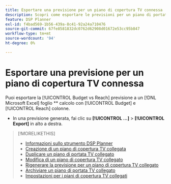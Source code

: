 ```yaml
---
title: Esportare una previsione per un piano di copertura TV connessa
description: Scopri come esportare le previsioni per un piano di portata TV collegato.
feature: DSP Planner
exl-id: f4bad569-1b56-439a-8c41-92a24a710476
source-git-commit: 67fe8581832dc0762d62908d01672e53cc95b847
workflow-type: tm+mt
source-wordcount: '94'
ht-degree: 0%

---
```


# Esportare una previsione per un piano di copertura TV connessa

Puoi esportare la [!UICONTROL Budget vs Reach] previsione a un [!DNL Microsoft Excel] foglio ** calcolo con [!UICONTROL Budget] e [!UICONTROL Reach] colonne.

* In una previsione generata, fai clic su **[!UICONTROL ...]** > **[!UICONTROL Export]** in alto a destra.

>[!MORELIKETHIS]
>
>* [Informazioni sullo strumento DSP Planner](planner-about.md)
>* [Creazione di un piano di copertura TV collegata](planner-create.md)
>* [Duplicare un piano di portata TV collegato](planner-duplicate.md)
>* [Modifica di un piano di copertura TV collegato](planner-edit.md)
>* [Rigenerare la previsione per un piano di copertura TV collegato](planner-forecast.md)
>* [Archiviare un piano di portata TV collegato](planner-archive.md)
>* [Impostazioni per i piani di copertura TV collegati](planner-settings.md)
